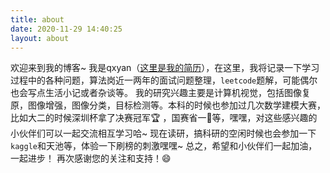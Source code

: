 ```yaml
---
title: about
date: 2020-11-29 14:40:25
layout: about
---
```


   欢迎来到我的博客~ 我是qxyan（[这里是我的简历](Qixin_Yan_CV.pdf)），在这里，我将记录一下学习过程中的各种问题，算法岗近一两年的面试问题整理，`leetcode`题解，可能偶尔也会写点生活小记或者杂谈等。
   我的研究兴趣主要是计算机视觉，包括图像复原，图像增强，图像分类，目标检测等。本科的时候也参加过几次数学建模大赛，比如大二的时候深圳杯拿了决赛冠军🏆 ，国赛省一🥇等，嘿嘿，对这些感兴趣的小伙伴们可以一起交流相互学习哈~
   现在读研，搞科研的空闲时候也会参加一下`kaggle`和天池等，体验一下刷榜的刺激嘿嘿~
   总之，希望和小伙伴们一起加油，一起进步！ 再次感谢您的关注和支持！😄